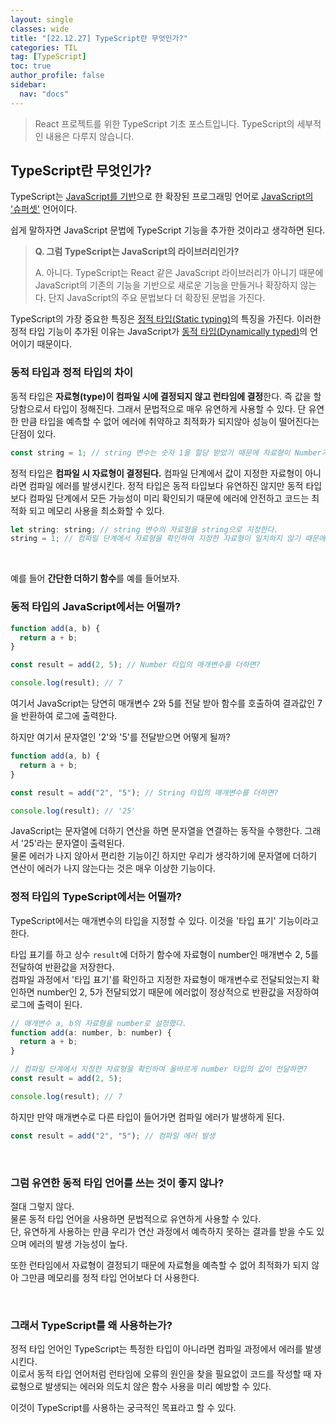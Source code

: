 ```yaml
---
layout: single
classes: wide
title: "[22.12.27] TypeScript란 무엇인가?"
categories: TIL
tag: [TypeScript]
toc: true
author_profile: false
sidebar:
  nav: "docs"
---
```


> React 프로젝트를 위한 TypeScript 기초 포스트입니다. TypeScript의 세부적인 내용은 다루지 않습니다.

## TypeScript란 무엇인가?

TypeScript는 <u>JavaScript를 기반</u>으로 한 확장된 프로그래밍 언어로 <u>JavaScript의 '슈퍼셋'</u> 언어이다.

쉽게 말하자면 JavaScript 문법에 TypeScript 기능을 추가한 것이라고 생각하면 된다.

> **Q. 그럼 TypeScript는 JavaScript의 라이브러리인가?**
>
> A. 아니다. TypeScript는 React 같은 JavaScript 라이브러리가 아니기 때문에 JavaScript의 기존의 기능을 기반으로 새로운 기능을 만들거나 확장하지 않는다. 단지 JavaScript의 주요 문법보다 더 확장된 문법을 가진다.

TypeScript의 가장 중요한 특징은 <u>정적 타입(Static typing)</u>의 특징을 가진다.
이러한 정적 타입 기능이 추가된 이유는 JavaScript가 <u>동적 타입(Dynamically typed)</u>의 언어이기 때문이다.

### 동적 타입과 정적 타입의 차이

동적 타입은 **자료형(type)이 컴파일 시에 결정되지 않고 런타임에 결정**한다. 즉 값을 할당함으로서 타입이 정해진다. 그래서 문법적으로 매우 유연하게 사용할 수 있다. 단 유연한 만큼 타입을 예측할 수 없어 에러에 취약하고 최적화가 되지않아 성능이 떨어진다는 단점이 있다.

```js
const string = 1; // string 변수는 숫자 1을 할당 받았기 때문에 자료형이 Number가 된다.
```

정적 타입은 **컴파일 시 자료형이 결정된다.** 컴파일 단계에서 값이 지정한 자료형이 아니라면 컴파일 에러를 발생시킨다. 정적 타입은 동적 타입보다 유연하진 않지만 동적 타입보다 컴파일 단계에서 모든 가능성이 미리 확인되기 때문에 에러에 안전하고 코드는 최적화 되고 메모리 사용을 최소화할 수 있다.

```js
let string: string; // string 변수의 자료형을 string으로 지정한다.
string = 1; // 컴파일 단계에서 자료형을 확인하여 지정한 자료형이 일치하지 않기 때문에 에러가 발생한다.
```

<br>

예를 들어 **간단한 더하기 함수**를 예를 들어보자.

### 동적 타입의 JavaScript에서는 어떨까?

```js
function add(a, b) {
  return a + b;
}

const result = add(2, 5); // Number 타입의 매개변수를 더하면?

console.log(result); // 7
```

여기서 JavaScript는 당연히 매개변수 2와 5를 전달 받아 함수를 호출하여 결과값인 7을 반환하여 로그에 출력한다.

하지만 여기서 문자열인 '2'와 '5'를 전달받으면 어떻게 될까?

```js
function add(a, b) {
  return a + b;
}

const result = add("2", "5"); // String 타입의 매개변수를 더하면?

console.log(result); // '25'
```

JavaScript는 문자열에 더하기 연산을 하면 문자열을 연결하는 동작을 수행한다. 그래서 '25'라는 문자열이 출력된다. <br/>
물론 에러가 나지 않아서 편리한 기능이긴 하지만 우리가 생각하기에 문자열에 더하기 연산이 에러가 나지 않는다는 것은 매우 이상한 기능이다.

### 정적 타입의 TypeScript에서는 어떨까?

TypeScript에서는 매개변수의 타입을 지정할 수 있다. 이것을 '타입 표기' 기능이라고 한다.

타입 표기를 하고 상수 `result`에 더하기 함수에 자료형이 number인 매개변수 2, 5를 전달하여 반환값을 저장한다.<br>
컴파일 과정에서 '타입 표기'를 확인하고 지정한 자료형이 매개변수로 전달되었는지 확인하면 number인 2, 5가 전달되었기 때문에 에러없이 정상적으로 반환값을 저장하여 로그에 출력이 된다.

```js
// 매개변수 a, b의 자료형을 number로 설정했다.
function add(a: number, b: number) {
  return a + b;
}

// 컴파일 단계에서 지정한 자료형을 확인하여 올바르게 number 타입의 값이 전달하면?
const result = add(2, 5);

console.log(result); // 7
```

하지만 만약 매개변수로 다른 타입이 들어가면 컴파일 에러가 발생하게 된다.

```js
const result = add("2", "5"); // 컴파일 에러 발생
```

<br>

### 그럼 유연한 동적 타입 언어를 쓰는 것이 좋지 않나?

절대 그렇지 않다.<br> 물론 동적 타입 언어을 사용하면 문법적으로 유연하게 사용할 수 있다.<br>
단, 유연하게 사용하는 만큼 우리가 연산 과정에서 예측하지 못하는 결과를 받을 수도 있으며 에러의 발생 가능성이 높다.

또한 런타임에서 자료형이 결정되기 때문에 자료형을 예측할 수 없어 최적화가 되지 않아 그만큼 메모리를 정적 타입 언어보다 더 사용한다.

<br>

### 그래서 TypeScript를 왜 사용하는가?

정적 타입 언어인 TypeScript는 특정한 타입이 아니라면 컴파일 과정에서 에러를 발생시킨다.<br>
이로서 동적 타입 언어처럼 런타임에 오류의 원인을 찾을 필요없이 코드를 작성할 때 자료형으로 발생되는 에러와 의도치 않은 함수 사용을 미리 예방할 수 있다.

이것이 TypeScript를 사용하는 궁극적인 목표라고 할 수 있다.
